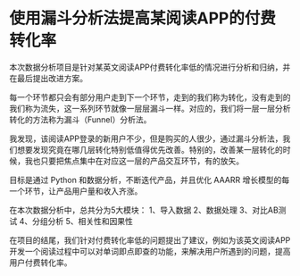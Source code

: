 # 使用漏斗分析法提高某阅读APP的付费转化率

本次数据分析项目是针对某英文阅读APP付费转化率低的情况进行分析和归纳，并在最后提出改进方案。

每一个环节都只会有部分用户走到下一个环节，走到的我们称为转化，没有走到的我们称为流失，这一系列环节就像一层层漏斗一样。对应的，我们将一层一层分析转化的方法称为漏斗（Funnel）分析法。

我发现，该阅读APP登录的新用户不少，但是购买的人很少，通过漏斗分析法，我们想要发现究竟在哪几层转化特别低值得优先改善。特别的，改善某一层转化的时候，我也只要把焦点集中在对应这一层的产品交互环节，有的放矢。

目标是通过 Python 和数据分析，不断迭代产品，并且优化 AAARR 增长模型的每一个环节，让产品用户量和收入齐涨。

在本次数据分析中，总共分为5大模块：
1、导入数据
2、数据处理
3、对比AB测试
4、分组分析
5、相关性和因果性

在项目的结尾，我们针对付费转化率低的问题提出了建议，例如为该英文阅读APP开发一个阅读过程中可以对单词即点即查的功能，来解决用户所遇到的问题，提高用户付费转化率。

